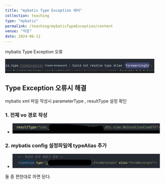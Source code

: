 ```yaml
---
title: "mybatis Type Exception 에러"
collection: teaching
type: "mybatis"
permalink: /teaching/mybatisTypeException/content
venue: "직장"
date: 2024-06-12
---
```

mybatis Type Exception 오류

  
![img_4.png](img_4.png)
## Type Exception 오류시 해결
mybatis xml 파일 작성시 parameterType , resultType 설정 확인
### 1. 전체 vo 경로 작성
   - ![img_5.png](img_5.png)

### 2. mybatis config 설정파일에 typeAlias 추가
   - ![img_3.png](img_3.png)
   
둘 중 편한대로 하면 된다.